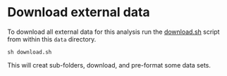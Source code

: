 # Download external data

To download all external data for this analysis run the [download.sh](download.sh) script
from within this `data` directory.

```
sh download.sh
```

This will creat sub-folders, download, and pre-format some data sets. 



